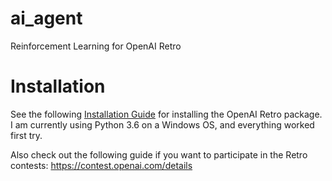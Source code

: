 # ai_agent
Reinforcement Learning for OpenAI Retro

# Installation
See the following [Installation Guide](https://github.com/openai/retro/) for installing the OpenAI Retro package.
I am currently using Python 3.6 on a Windows OS, and everything worked first try.

Also check out the following guide if you want to participate in the Retro contests:
https://contest.openai.com/details

